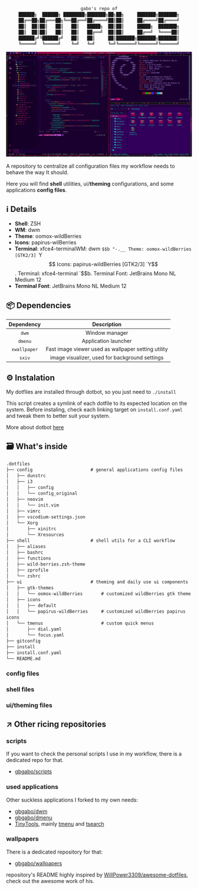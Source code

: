<div align="center">
    
```
gabo's repo of
██████╗  ██████╗ ████████╗███████╗██╗██╗     ███████╗███████╗
██╔══██╗██╔═══██╗╚══██╔══╝██╔════╝██║██║     ██╔════╝██╔════╝
██║  ██║██║   ██║   ██║   █████╗  ██║██║     █████╗  ███████╗
██║  ██║██║   ██║   ██║   ██╔══╝  ██║██║     ██╔══╝  ╚════██║
██████╔╝╚██████╔╝   ██║   ██║     ██║███████╗███████╗███████║
╚═════╝  ╚═════╝    ╚═╝   ╚═╝     ╚═╝╚══════╝╚══════╝╚══════╝
```
</div>

![](screenshot.jpg)

A repository to centralize all configuration files my workflow needs to behave the way It should.

Here you will find **shell** utilities, ui/**theming** configurations, and some applications **config files**.

## ℹ️ Details

- **Shell**: ZSH
- **WM**: dwm
- **Theme**: oomox-wildBerries
- **Icons**: papirus-wilBerries
- **Terminal**: xfce4-terminalWM: dwm
  `$$b "-.__ Theme: oomox-wildBerries [GTK2/3] `Y$$ Icons: papirus-wildBerries [GTK2/3]
  `Y$$. Terminal: xfce4-terminal `$$b. Terminal Font: JetBrains Mono NL Medium 12
- **Terminal Font**: JetBrains Mono NL Medium 12

<a name="dependencies"></a>

## 📦 Dependencies

|  Dependency  |                     Description                     |
| :----------: | :-------------------------------------------------: |
|    `dwm`     |                   Window manager                    |
|   `dmenu`    |                Application launcher                 |
| `xwallpaper` | Fast image viewer used as wallpaper setting utility |
|    `sxiv`    |   image visualizer, used for background settings    |

## ⚙️ Instalation

My dotfiles are installed through dotbot, so you just need to `./install`

This script creates a symlink of each dotfile to its expected location on the system. Before instaling, check each linking target on `install.conf.yaml` and tweak them to better suit your system.

More about dotbot [here](https://github.com/anishathalye/dotbot)

## 🗃️ What's inside

```
.dotfiles
├── config                      # general applications config files
│   ├── dunstrc
│   ├── i3
│   │   ├── config
│   │   └── config_original
│   ├── neovim
│   │   └── init.vim
│   ├── vimrc
│   ├── vscodium-settings.json
│   └── Xorg
│       ├── xinitrc
│       └── Xresources
├── shell                       # shell utils for a CLI workflow
│   ├── aliases
│   ├── bashrc
│   ├── functions
│   ├── wild-berries.zsh-theme
│   ├── zprofile
│   └── zshrc
├── ui                          # theming and daily use ui components
│   ├── gtk-themes
│   │   └── oomox-wildBerries       # customized wildBerries gtk theme
│   ├── icons
│   │   ├── default
│   │   └── papirus-wildBerries     # customized wildBerries papirus icons
│   └── tmenus                      # custom quick menus
│       ├── dial.yaml
│       └── focus.yaml
├── gitconfig
├── install
├── install.conf.yaml
└── README.md
```

### config files

### shell files

### ui/theming files

## ↗️ Other ricing repositories

### scripts

If you want to check the personal scripts I use in my workflow, there is a dedicated repo for that.

- [gbgabo/scripts](https://github.com/gbgabo/scripts)

### used applications

Other suckless applications I forked to my own needs:

- [gbgabo/dwm](https://github.com/gbgabo/dwm)
- [gbgabo/dmenu](https://github.com/gbgabo/dmenu)
- [TinyTools](https://github.com/TinyToolSH), mainly [tmenu](https://github.com/TinyToolSH/tmenu) and [tsearch](https://github.com/TinyToolSH/tsearch)

### wallpapers

There is a dedicated repository for that:

- [gbgabo/wallpapers](https://github.com/gbgabo/wallpapers)

repository's README highly inspired by [WillPower3309/awesome-dotfiles](https://github.com/WillPower3309/awesome-dotfiles), check out the awesome work of his.
